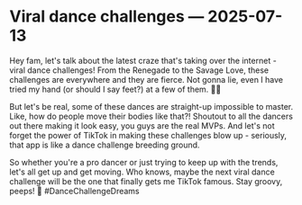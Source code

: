 # Viral dance challenges — 2025-07-13

Hey fam, let's talk about the latest craze that's taking over the internet - viral dance challenges! From the Renegade to the Savage Love, these challenges are everywhere and they are fierce. Not gonna lie, even I have tried my hand (or should I say feet?) at a few of them. 💃🕺 

But let's be real, some of these dances are straight-up impossible to master. Like, how do people move their bodies like that?! Shoutout to all the dancers out there making it look easy, you guys are the real MVPs. And let's not forget the power of TikTok in making these challenges blow up - seriously, that app is like a dance challenge breeding ground.

So whether you're a pro dancer or just trying to keep up with the trends, let's all get up and get moving. Who knows, maybe the next viral dance challenge will be the one that finally gets me TikTok famous. Stay groovy, peeps! 🌟 #DanceChallengeDreams